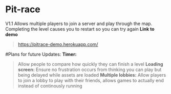 # Pit-race
V1.1 Allows multiple players to join a server and play through the map. Completing the level causes you to restart so you can try again
 **Link to demo**
  > https://pitrace-demo.herokuapp.com/

#Plans for future Updates:
**Timer:**
> Allow people to compare how quickly they can finish a level
**Loading screen:**
> Ensure no frustration occurs from thinking you can play but being delayed while assets are loaded
**Multiple lobbies:**
> Allow players to join a lobby to play with their friends, allows games to actually end instead of continously running
